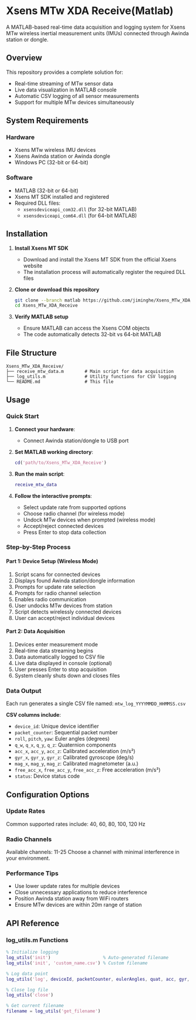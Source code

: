 # Xsens MTw XDA Receive(Matlab)

A MATLAB-based real-time data acquisition and logging system for Xsens MTw wireless inertial measurement units (IMUs) connected through Awinda station or dongle.

## Overview

This repository provides a complete solution for:
- Real-time streaming of MTw sensor data
- Live data visualization in MATLAB console
- Automatic CSV logging of all sensor measurements
- Support for multiple MTw devices simultaneously


## System Requirements

### Hardware
- Xsens MTw wireless IMU devices
- Xsens Awinda station or Awinda dongle
- Windows PC (32-bit or 64-bit)

### Software
- MATLAB (32-bit or 64-bit)
- Xsens MT SDK installed and registered
- Required DLL files:
  - `xsensdeviceapi_com32.dll` (for 32-bit MATLAB)
  - `xsensdeviceapi_com64.dll` (for 64-bit MATLAB)

## Installation

1. **Install Xsens MT SDK**
   - Download and install the Xsens MT SDK from the official Xsens website
   - The installation process will automatically register the required DLL files

2. **Clone or download this repository**
   ```bash
   git clone --branch matlab https://github.com/jiminghe/Xsens_MTw_XDA_Receive.git
   cd Xsens_MTw_XDA_Receive
   ```

3. **Verify MATLAB setup**
   - Ensure MATLAB can access the Xsens COM objects
   - The code automatically detects 32-bit vs 64-bit MATLAB

## File Structure

```
Xsens_MTw_XDA_Receive/
├── receive_mtw_data.m        # Main script for data acquisition
├── log_utils.m               # Utility functions for CSV logging
└── README.md                 # This file
```

## Usage

### Quick Start

1. **Connect your hardware**:
   - Connect Awinda station/dongle to USB port


2. **Set MATLAB working directory**:
   ```matlab
   cd('path/to/Xsens_MTw_XDA_Receive')
   ```

3. **Run the main script**:
   ```matlab
   receive_mtw_data
   ```

4. **Follow the interactive prompts**:
   - Select update rate from supported options
   - Choose radio channel (for wireless mode)
   - Undock MTw devices when prompted (wireless mode)
   - Accept/reject connected devices
   - Press Enter to stop data collection

### Step-by-Step Process

#### Part 1: Device Setup (Wireless Mode)
1. Script scans for connected devices
2. Displays found Awinda station/dongle information
3. Prompts for update rate selection
4. Prompts for radio channel selection
5. Enables radio communication
6. User undocks MTw devices from station
7. Script detects wirelessly connected devices
8. User can accept/reject individual devices

#### Part 2: Data Acquisition
1. Devices enter measurement mode
2. Real-time data streaming begins
3. Data automatically logged to CSV file
4. Live data displayed in console (optional)
5. User presses Enter to stop acquisition
6. System cleanly shuts down and closes files

### Data Output

Each run generates a single CSV file named: `mtw_log_YYYYMMDD_HHMMSS.csv`

**CSV columns include**:
- `device_id`: Unique device identifier
- `packet_counter`: Sequential packet number
- `roll`, `pitch`, `yaw`: Euler angles (degrees)
- `q_w`, `q_x`, `q_y`, `q_z`: Quaternion components
- `acc_x`, `acc_y`, `acc_z`: Calibrated acceleration (m/s²)
- `gyr_x`, `gyr_y`, `gyr_z`: Calibrated gyroscope (deg/s)
- `mag_x`, `mag_y`, `mag_z`: Calibrated magnetometer (a.u.)
- `free_acc_x`, `free_acc_y`, `free_acc_z`: Free acceleration (m/s²)
- `status`: Device status code

## Configuration Options

### Update Rates
Common supported rates include: 40, 60, 80, 100, 120 Hz

### Radio Channels
Available channels: 11-25
Choose a channel with minimal interference in your environment.

### Performance Tips

- Use lower update rates for multiple devices
- Close unnecessary applications to reduce interference
- Position Awinda station away from WiFi routers
- Ensure MTw devices are within 20m range of station

## API Reference

### log_utils.m Functions

```matlab
% Initialize logging
log_utils('init')                    % Auto-generated filename
log_utils('init', 'custom_name.csv') % Custom filename

% Log data point
log_utils('log', deviceId, packetCounter, eulerAngles, quat, acc, gyr, mag, freeAcc, status)

% Close log file
log_utils('close')

% Get current filename
filename = log_utils('get_filename')
```